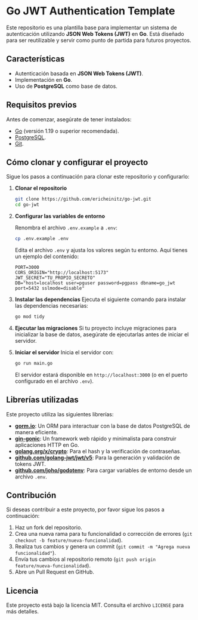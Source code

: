 # Go JWT Authentication Template

Este repositorio es una plantilla base para implementar un sistema de autenticación utilizando **JSON Web Tokens (JWT)** en **Go**. Está diseñado para ser reutilizable y servir como punto de partida para futuros proyectos.

## Características

- Autenticación basada en **JSON Web Tokens (JWT)**.
- Implementación en **Go**.
- Uso de **PostgreSQL** como base de datos.

## Requisitos previos

Antes de comenzar, asegúrate de tener instalados:

- [Go](https://go.dev/dl/) (versión 1.19 o superior recomendada).
- [PostgreSQL](https://www.postgresql.org/).
- [Git](https://git-scm.com/).

## Cómo clonar y configurar el proyecto

Sigue los pasos a continuación para clonar este repositorio y configurarlo:

1. **Clonar el repositorio**
   ```bash
   git clone https://github.com/ericheinitz/go-jwt.git
   cd go-jwt
   ```

2. **Configurar las variables de entorno**

   Renombra el archivo `.env.example` a `.env`:
   ```bash
   cp .env.example .env
   ```

   Edita el archivo `.env` y ajusta los valores según tu entorno. Aquí tienes un ejemplo del contenido:
   ```dotenv
   PORT=3000
   CORS_ORIGIN="http://localhost:5173"
   JWT_SECRET="TU_PROPIO_SECRETO"
   DB="host=localhost user=pguser password=pgpass dbname=go_jwt port=5432 sslmode=disable"
   ```

3. **Instalar las dependencias**
   Ejecuta el siguiente comando para instalar las dependencias necesarias:
   ```bash
   go mod tidy
   ```

4. **Ejecutar las migraciones**
   Si tu proyecto incluye migraciones para inicializar la base de datos, asegúrate de ejecutarlas antes de iniciar el servidor.

5. **Iniciar el servidor**
   Inicia el servidor con:
   ```bash
   go run main.go
   ```

   El servidor estará disponible en `http://localhost:3000` (o en el puerto configurado en el archivo `.env`).

## Librerías utilizadas

Este proyecto utiliza las siguientes librerías:

- **[gorm.io](https://gorm.io/docs/index.html)**: Un ORM para interactuar con la base de datos PostgreSQL de manera eficiente.
- **[gin-gonic](https://gin-gonic.com/en/docs/quickstart/)**: Un framework web rápido y minimalista para construir aplicaciones HTTP en Go.
- **[golang.org/x/crypto](https://pkg.go.dev/golang.org/x/crypto#section-readme)**: Para el hash y la verificación de contraseñas.
- **[github.com/golang-jwt/jwt/v5](https://pkg.go.dev/github.com/golang-jwt/jwt/v5#section-readme)**: Para la generación y validación de tokens JWT.
- **[github.com/joho/godotenv](https://github.com/joho/godotenv)**: Para cargar variables de entorno desde un archivo `.env`.

## Contribución

Si deseas contribuir a este proyecto, por favor sigue los pasos a continuación:

1. Haz un fork del repositorio.
2. Crea una nueva rama para tu funcionalidad o corrección de errores (`git checkout -b feature/nueva-funcionalidad`).
3. Realiza tus cambios y genera un commit (`git commit -m "Agrega nueva funcionalidad"`).
4. Envía tus cambios al repositorio remoto (`git push origin feature/nueva-funcionalidad`).
5. Abre un Pull Request en GitHub.

## Licencia

Este proyecto está bajo la licencia MIT. Consulta el archivo `LICENSE` para más detalles.
